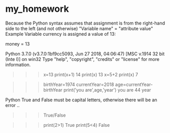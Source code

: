 # my_homework
 Because the Python syntax assumes that assignment is from the right-hand side to the left (and not otherwise)
 "Variable name" = "attribute value"
 Example
 Variable currency is assigned a value of 13:

money = 13

Python 3.7.0 (v3.7.0:1bf9cc5093, Jun 27 2018, 04:06:47) [MSC v.1914 32 bit (Inte
l)] on win32
Type "help", "copyright", "credits" or "license" for more information.
>>> x=13
>>> print(x+1)
14
>>> print(x)
13
>>> x=5+2
>>> print(x)
7

>>> birthYear=1974
>>> currentYear=2018
>>> age=currentYear-birthYear
>>> print('you are',age,'year')
you are 44 year
>>>

Python True and False must be capital letters, otherwise there will be an error ..

>>> True/False

>>> print(2>1)
True
>>> print(5<4)
False
>>>
